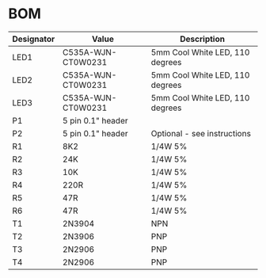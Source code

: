 # BOM
Designator | Value | Description
---------- | ----- | -----------
LED1 | C535A-WJN-CT0W0231 | 5mm Cool White LED, 110 degrees
LED2 | C535A-WJN-CT0W0231 | 5mm Cool White LED, 110 degrees
LED3 | C535A-WJN-CT0W0231 | 5mm Cool White LED, 110 degrees
P1 | 5 pin 0.1" header |
P2 | 5 pin 0.1" header | Optional - see instructions
R1 | 8K2 | 1/4W 5%
R2 | 24K | 1/4W 5%
R3 | 10K | 1/4W 5%
R4 | 220R | 1/4W 5%
R5 | 47R | 1/4W 5%
R6 | 47R | 1/4W 5%
T1 | 2N3904 | NPN
T2 | 2N3906 | PNP
T3 | 2N2906 | PNP
T4 | 2N2906 | PNP
